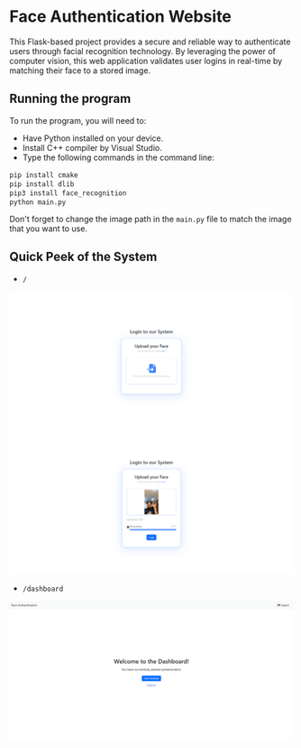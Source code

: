 # Face Authentication Website

This Flask-based project provides a secure and reliable way to authenticate users through facial recognition technology. By leveraging the power of computer vision, this web application validates user logins in real-time by matching their face to a stored image. 

## Running the program
To run the program, you will need to:
- Have Python installed on your device.
- Install C++ compiler by Visual Studio.
- Type the following commands in the command line:

```
pip install cmake
pip install dlib
pip3 install face_recognition
python main.py
```

Don't forget to change the image path in the `main.py` file to match the image that you want to use.

## Quick Peek of the System
- `/`<br>
<img src="/images/home.png" alt="Homepage">
<img src="/images/login.png" alt="login">

- `/dashboard`<br>
<img src="/images/dashboard.png" alt="dashboard">